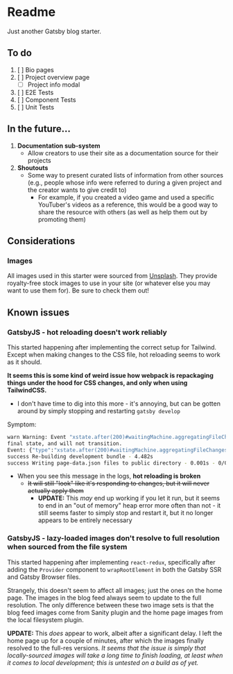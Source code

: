 # Readme

Just another Gatsby blog starter.

## To do
1. [ ] Bio pages
2. [ ] Project overview page
    * [ ] Project info modal
3. [ ] E2E Tests
4. [ ] Component Tests
5. [ ] Unit Tests

## In the future...
1. **Documentation sub-system**
    * Allow creators to use their site as a documentation source for their projects
2. **Shoutouts**
    * Some way to present curated lists of information from other sources (e.g., people whose info were referred to during a given project and the creator wants to give credit to)
      * For example, if you created a video game and used a specific YouTuber's videos as a reference, this would be a good way to share the resource with others (as well as help them out by promoting them)

## Considerations

### Images
All images used in this starter were sourced from [Unsplash](https://unsplash.com/). They provide royalty-free stock images to use in your site (or whatever else you may want to use them for). Be sure to check them out!

## Known issues

### GatsbyJS - hot reloading doesn't work reliably
This started happening after implementing the correct setup for Tailwind. Except when making changes to the CSS file, hot reloading seems to work as it should.

**It seems this is some kind of weird issue how webpack is repackaging things under the hood for CSS changes, and only when using TailwindCSS.**
* I don't have time to dig into this more - it's annoying, but can be gotten around by simply stopping and restarting `gatsby develop`

Symptom:
```bash
warn Warning: Event "xstate.after(200)#waitingMachine.aggregatingFileChanges" was sent to stopped service "waitingMachine". This service has already reached its
final state, and will not transition.
Event: {"type":"xstate.after(200)#waitingMachine.aggregatingFileChanges"}
success Re-building development bundle - 4.482s
success Writing page-data.json files to public directory - 0.001s - 0/0 0.00/s
```
* When you see this message in the logs, **hot reloading is broken**
    * ~~It will still "look" like it's responding to changes, but it will never actually apply them~~
        * **UPDATE:** This _may_ end up working if you let it run, but it seems to end in an "out of memory" heap error more often than not - it still seems faster to simply stop and restart it, but it no longer appears to be entirely necessary

### GatsbyJS - lazy-loaded images don't resolve to full resolution when sourced from the file system
This started happening after implementing `react-redux`, specifically after adding the `Provider` component to `wrapRootElement` in both the Gatsby SSR and Gatsby Browser files.

Strangely, this doesn't seem to affect all images; just the ones on the home page. The images in the blog feed always seem to update to the full resolution. The only difference between these two image sets is that the blog feed images come from Sanity plugin and the home page images from the local filesystem plugin.

**UPDATE:** This _does_ appear to work, albeit after a significant delay. I left the home page up for a couple of minutes, after which the images finally resolved to the full-res versions. _It seems that the issue is simply that locally-sourced images will take a long time to finish loading, at least when it comes to local development; this is untested on a build as of yet._
